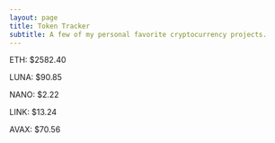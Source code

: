 ```yaml
---
layout: page
title: Token Tracker
subtitle: A few of my personal favorite cryptocurrency projects.
---
```


<!--BEGINCRYPTOINPUT-->
ETH: $2582.40

LUNA: $90.85

NANO: $2.22

LINK: $13.24

AVAX: $70.56

<!--ENDCRYPTOINPUT-->
